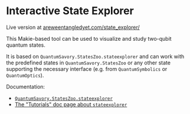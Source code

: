 # Interactive State Explorer

Live version at [areweentangledyet.com/state_explorer/](https://areweentangledyet.com/state_explorer/)

This Makie-based tool can be used to visualize and study two-qubit quantum states.

It is based on `QuantumSavory.StatesZoo.stateexplorer` and can work with the predefined states in `QuantumSavory.StatesZoo` or any other state supporting the necessary interface (e.g. from `QuantumSymbolics` or `QuantumOptics`).

Documentation:

- [`QuantumSavory.StatesZoo.stateexplorer`](https://qs.quantumsavory.org/dev/API_StatesZoo/#QuantumSavory.StatesZoo.stateexplorer)
- [The "Tutorials" doc page about `stateexplorer`](https://qs.quantumsavory.org/dev/tutorial/state_explorer/)